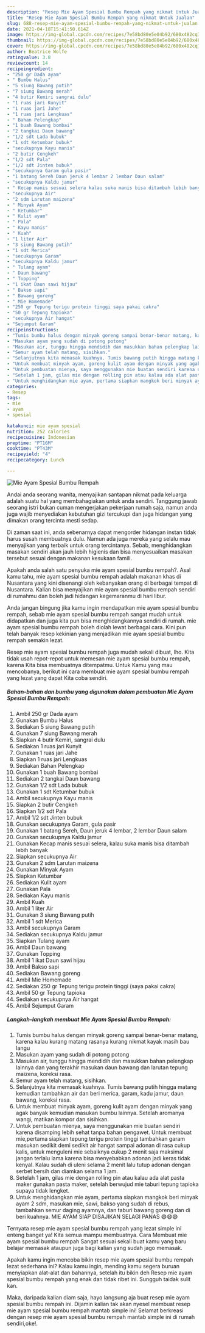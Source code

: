 ```yaml
---
description: "Resep Mie Ayam Spesial Bumbu Rempah yang nikmat Untuk Jualan"
title: "Resep Mie Ayam Spesial Bumbu Rempah yang nikmat Untuk Jualan"
slug: 688-resep-mie-ayam-spesial-bumbu-rempah-yang-nikmat-untuk-jualan
date: 2021-04-18T15:41:50.614Z
image: https://img-global.cpcdn.com/recipes/7e58bd80e5e04b92/680x482cq70/mie-ayam-spesial-bumbu-rempah-foto-resep-utama.jpg
thumbnail: https://img-global.cpcdn.com/recipes/7e58bd80e5e04b92/680x482cq70/mie-ayam-spesial-bumbu-rempah-foto-resep-utama.jpg
cover: https://img-global.cpcdn.com/recipes/7e58bd80e5e04b92/680x482cq70/mie-ayam-spesial-bumbu-rempah-foto-resep-utama.jpg
author: Beatrice Wolfe
ratingvalue: 3.8
reviewcount: 14
recipeingredient:
- "250 gr Dada ayam"
- " Bumbu Halus"
- "5 siung Bawang putih"
- "7 siung Bawang merah"
- "4 butir Kemiri sangrai dulu"
- "1 ruas jari Kunyit"
- "1 ruas jari Jahe"
- "1 ruas jari Lengkuas"
- " Bahan Pelengkap"
- "1 buah Bawang bombai"
- "2 tangkai Daun bawang"
- "1/2 sdt Lada bubuk"
- "1 sdt Ketumbar bubuk"
- "secukupnya Kayu manis"
- "2 butir Cengkeh"
- "1/2 sdt Pala"
- "1/2 sdt Jinten bubuk"
- "secukupnya Garam gula pasir"
- "1 batang Sereh Daun jeruk 4 lembar 2 lembar Daun salam"
- "secukupnya Kaldu jamur"
- " Kecap manis sesuai selera kalau suka manis bisa ditambah lebih banyak"
- "secukupnya Air"
- "2 sdm Larutan maizena"
- " Minyak Ayam"
- " Ketumbar"
- " Kulit ayam"
- " Pala"
- " Kayu manis"
- " Kuah"
- "1 liter Air"
- "3 siung Bawang putih"
- "1 sdt Merica"
- "secukupnya Garam"
- "secukupnya Kaldu jamur"
- " Tulang ayam"
- " Daun bawang"
- " Topping"
- "1 ikat Daun sawi hijau"
- " Bakso sapi"
- " Bawang goreng"
- " Mie Homemade"
- "250 gr Tepung terigu protein tinggi saya pakai cakra"
- "50 gr Tepung tapioka"
- "secukupnya Air hangat"
- "Sejumput Garam"
recipeinstructions:
- "Tumis bumbu halus dengan minyak goreng sampai benar-benar matang, karena kalau kurang matang rasanya kurang nikmat kayak masih bau langu"
- "Masukan ayam yang sudah di potong potong"
- "Masukan air, tunggu hingga mendidih dan masukkan bahan pelengkap lainnya dan yang terakhir masukan daun bawang dan larutan tepung maizena, koreksi rasa."
- "Semur ayam telah matang, sisihkan."
- "Selanjutnya kita memasak kuahnya. Tumis bawang putih hingga matang kemudian tambahkan air dan beri merica, garam, kadu jamur, daun bawang, koreksi rasa."
- "Untuk membuat minyak ayam, goreng kulit ayam dengan minyak yang agak banyak kemudian masukan bumbu lainnya. Setelah aromanya wangi, matikan kompor dan sisihkan."
- "Untuk pembuatan mienya, saya menggunakan mie buatan sendiri karena disamping lebih sehat tanpa bahan pengawet. Untuk membuat mie,pertama siapkan tepung terigu protein tinggi tambahkan garam masukan sedikit demi sedikit air hangat sampai adonan di rasa cukup kalis, untuk menguleni mie sebaiknya cukup 2 menit saja maksimal jangan terlalu lama karena bisa menyebabkan adonan jadi keras tidak kenyal. Kalau sudah di uleni selama 2 menit lalu tutup adonan dengan serbet bersih dan diamkan selama 1 jam."
- "Setelah 1 jam, gilas mie dengan rolling pin atau kalau ada alat pasta maker gunakan pasta maker, setelah berwujud mie taburi tepung tapioka supaya tidak lengket."
- "Untuk menghidangkan mie ayam, pertama siapkan mangkok beri minyak ayam 2 sdm, masukan mie, sawi, bakso yang sudah di rebus, tambahkan semur daging ayamnya, dan taburi bawang goreng dan di beri kuahnya. MIE AYAM SIAP DISAJIKAN SELAGI PANAS 😄😄😄"
categories:
- Resep
tags:
- mie
- ayam
- spesial

katakunci: mie ayam spesial 
nutrition: 252 calories
recipecuisine: Indonesian
preptime: "PT16M"
cooktime: "PT43M"
recipeyield: "4"
recipecategory: Lunch

---
```



![Mie Ayam Spesial Bumbu Rempah](https://img-global.cpcdn.com/recipes/7e58bd80e5e04b92/680x482cq70/mie-ayam-spesial-bumbu-rempah-foto-resep-utama.jpg)

Andai anda seorang wanita, menyajikan santapan nikmat pada keluarga adalah suatu hal yang membahagiakan untuk anda sendiri. Tanggung jawab seorang istri bukan cuman mengerjakan pekerjaan rumah saja, namun anda juga wajib menyediakan kebutuhan gizi tercukupi dan juga hidangan yang dimakan orang tercinta mesti sedap.

Di zaman  saat ini, anda sebenarnya dapat mengorder hidangan instan tidak harus susah membuatnya dulu. Namun ada juga mereka yang selalu mau menyajikan yang terbaik untuk orang tercintanya. Sebab, menghidangkan masakan sendiri akan jauh lebih higienis dan bisa menyesuaikan masakan tersebut sesuai dengan makanan kesukaan famili. 



Apakah anda salah satu penyuka mie ayam spesial bumbu rempah?. Asal kamu tahu, mie ayam spesial bumbu rempah adalah makanan khas di Nusantara yang kini disenangi oleh kebanyakan orang di berbagai tempat di Nusantara. Kalian bisa menyajikan mie ayam spesial bumbu rempah sendiri di rumahmu dan boleh jadi hidangan kegemaranmu di hari libur.

Anda jangan bingung jika kamu ingin mendapatkan mie ayam spesial bumbu rempah, sebab mie ayam spesial bumbu rempah sangat mudah untuk didapatkan dan juga kita pun bisa menghidangkannya sendiri di rumah. mie ayam spesial bumbu rempah boleh diolah lewat berbagai cara. Kini pun telah banyak resep kekinian yang menjadikan mie ayam spesial bumbu rempah semakin lezat.

Resep mie ayam spesial bumbu rempah juga mudah sekali dibuat, lho. Kita tidak usah repot-repot untuk memesan mie ayam spesial bumbu rempah, karena Kita bisa membuatnya ditempatmu. Untuk Kamu yang mau mencobanya, berikut ini cara membuat mie ayam spesial bumbu rempah yang lezat yang dapat Kita coba sendiri.

<!--inarticleads1-->

##### Bahan-bahan dan bumbu yang digunakan dalam pembuatan Mie Ayam Spesial Bumbu Rempah:

1. Ambil 250 gr Dada ayam
1. Gunakan  Bumbu Halus
1. Sediakan 5 siung Bawang putih
1. Gunakan 7 siung Bawang merah
1. Siapkan 4 butir Kemiri, sangrai dulu
1. Sediakan 1 ruas jari Kunyit
1. Gunakan 1 ruas jari Jahe
1. Siapkan 1 ruas jari Lengkuas
1. Sediakan  Bahan Pelengkap
1. Gunakan 1 buah Bawang bombai
1. Sediakan 2 tangkai Daun bawang
1. Gunakan 1/2 sdt Lada bubuk
1. Gunakan 1 sdt Ketumbar bubuk
1. Ambil secukupnya Kayu manis
1. Siapkan 2 butir Cengkeh
1. Siapkan 1/2 sdt Pala
1. Ambil 1/2 sdt Jinten bubuk
1. Gunakan secukupnya Garam, gula pasir
1. Gunakan 1 batang Sereh, Daun jeruk 4 lembar, 2 lembar Daun salam
1. Gunakan secukupnya Kaldu jamur
1. Gunakan  Kecap manis sesuai selera, kalau suka manis bisa ditambah lebih banyak
1. Siapkan secukupnya Air
1. Gunakan 2 sdm Larutan maizena
1. Gunakan  Minyak Ayam
1. Siapkan  Ketumbar
1. Sediakan  Kulit ayam
1. Gunakan  Pala
1. Sediakan  Kayu manis
1. Ambil  Kuah
1. Ambil 1 liter Air
1. Gunakan 3 siung Bawang putih
1. Ambil 1 sdt Merica
1. Ambil secukupnya Garam
1. Sediakan secukupnya Kaldu jamur
1. Siapkan  Tulang ayam
1. Ambil  Daun bawang
1. Gunakan  Topping
1. Ambil 1 ikat Daun sawi hijau
1. Ambil  Bakso sapi
1. Sediakan  Bawang goreng
1. Ambil  Mie Homemade
1. Sediakan 250 gr Tepung terigu protein tinggi (saya pakai cakra)
1. Ambil 50 gr Tepung tapioka
1. Sediakan secukupnya Air hangat
1. Ambil Sejumput Garam




<!--inarticleads2-->

##### Langkah-langkah membuat Mie Ayam Spesial Bumbu Rempah:

1. Tumis bumbu halus dengan minyak goreng sampai benar-benar matang, karena kalau kurang matang rasanya kurang nikmat kayak masih bau langu
1. Masukan ayam yang sudah di potong potong
1. Masukan air, tunggu hingga mendidih dan masukkan bahan pelengkap lainnya dan yang terakhir masukan daun bawang dan larutan tepung maizena, koreksi rasa.
1. Semur ayam telah matang, sisihkan.
1. Selanjutnya kita memasak kuahnya. Tumis bawang putih hingga matang kemudian tambahkan air dan beri merica, garam, kadu jamur, daun bawang, koreksi rasa.
1. Untuk membuat minyak ayam, goreng kulit ayam dengan minyak yang agak banyak kemudian masukan bumbu lainnya. Setelah aromanya wangi, matikan kompor dan sisihkan.
1. Untuk pembuatan mienya, saya menggunakan mie buatan sendiri karena disamping lebih sehat tanpa bahan pengawet. Untuk membuat mie,pertama siapkan tepung terigu protein tinggi tambahkan garam masukan sedikit demi sedikit air hangat sampai adonan di rasa cukup kalis, untuk menguleni mie sebaiknya cukup 2 menit saja maksimal jangan terlalu lama karena bisa menyebabkan adonan jadi keras tidak kenyal. Kalau sudah di uleni selama 2 menit lalu tutup adonan dengan serbet bersih dan diamkan selama 1 jam.
1. Setelah 1 jam, gilas mie dengan rolling pin atau kalau ada alat pasta maker gunakan pasta maker, setelah berwujud mie taburi tepung tapioka supaya tidak lengket.
1. Untuk menghidangkan mie ayam, pertama siapkan mangkok beri minyak ayam 2 sdm, masukan mie, sawi, bakso yang sudah di rebus, tambahkan semur daging ayamnya, dan taburi bawang goreng dan di beri kuahnya. MIE AYAM SIAP DISAJIKAN SELAGI PANAS 😄😄😄




Ternyata resep mie ayam spesial bumbu rempah yang lezat simple ini enteng banget ya! Kita semua mampu membuatnya. Cara Membuat mie ayam spesial bumbu rempah Sangat sesuai sekali buat kamu yang baru belajar memasak ataupun juga bagi kalian yang sudah jago memasak.

Apakah kamu ingin mencoba bikin resep mie ayam spesial bumbu rempah lezat sederhana ini? Kalau kamu ingin, mending kamu segera buruan menyiapkan alat-alat dan bahannya, setelah itu bikin deh Resep mie ayam spesial bumbu rempah yang enak dan tidak ribet ini. Sungguh taidak sulit kan. 

Maka, daripada kalian diam saja, hayo langsung aja buat resep mie ayam spesial bumbu rempah ini. Dijamin kalian tak akan nyesel membuat resep mie ayam spesial bumbu rempah mantab simple ini! Selamat berkreasi dengan resep mie ayam spesial bumbu rempah mantab simple ini di rumah sendiri,oke!.

